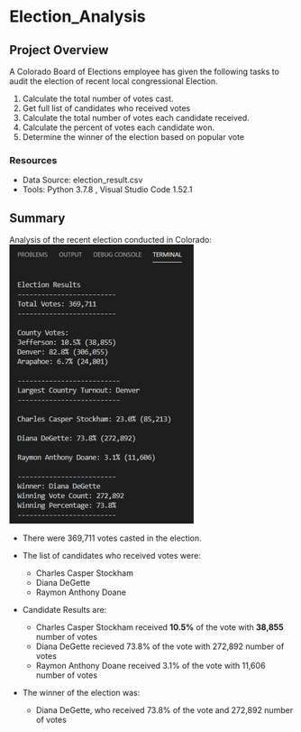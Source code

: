 # Election_Analysis

## Project Overview
A Colorado Board of Elections employee has given the following tasks to audit the election of recent local congressional Election.

1. Calculate the total number of votes cast.
1. Get full list of candidates who received votes
1. Calculate the total number of votes each candidate received.
1. Calculate the percent of votes each candidate won.
1. Determine the winner of the election based on popular vote

### Resources
- Data Source: election_result.csv
- Tools: Python 3.7.8 , Visual Studio Code 1.52.1

## Summary
Analysis of the recent election conducted in Colorado:<br/>
![colorado_election_results](/Resources/election_results_terminal.png) <br/>
- There were 369,711 votes casted in the election.
- The list of candidates who received votes were:
    - Charles Casper Stockham
    - Diana DeGette
    - Raymon Anthony Doane
- Candidate Results are:
   - Charles Casper Stockham received <b>10.5%</b> of the vote with <b>38,855</b> number of votes
   - Diana DeGette recieved 73.8% of the vote with 272,892 number of votes 
   - Raymon Anthony Doane received 3.1% of the vote with 11,606 number of votes
   
- The winner of the election was:
    - Diana DeGette, who received 73.8% of the vote and 272,892 number of votes 
    
    
